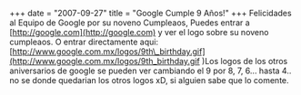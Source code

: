 +++
date = "2007-09-27"
title = "Google Cumple 9 Años!"
+++
Felicidades al Equipo de Google por su noveno Cumpleaos, Puedes entrar a [http://google.com](http://google.com) y ver el logo sobre su noveno cumpleaos. O entrar directamente aqui: [http://www.google.com.mx/logos/9th\_birthday.gif](http://www.google.com.mx/logos/9th_birthday.gif )Los logos de los otros aniversarios de google se pueden ver cambiando el 9 por 8, 7, 6... hasta 4.. no se donde quedarian los otros logos xD, si alguien sabe que lo comente.



